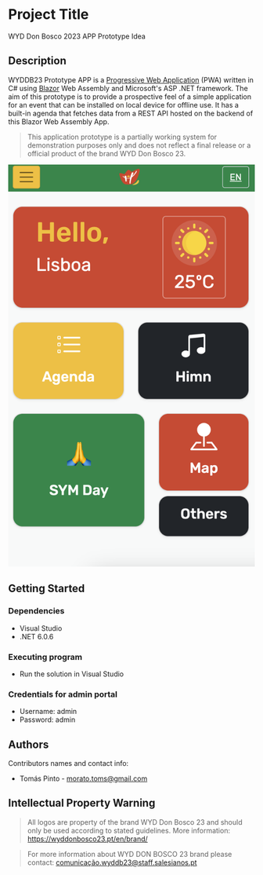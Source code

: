 
# Project Title

WYD Don Bosco 2023 APP Prototype Idea

## Description

WYDDB23 Prototype APP is a [Progressive Web Application](https://learn.microsoft.com/en-us/aspnet/core/blazor/progressive-web-app?view=aspnetcore-7.0&tabs=visual-studio) (PWA) written in C# using [Blazor](https://dotnet.microsoft.com/en-us/apps/aspnet/web-apps/blazor) Web Assembly and Microsoft's ASP .NET framework. The aim of this prototype is to provide a prospective feel of a simple application for an event that can be installed on local device for offline use. It has a built-in agenda that fetches data from a REST API hosted on the backend of this Blazor Web Assembly App.

> This application prototype is a partially working system for demonstration purposes only and does not reflect a final release or a official product of the brand WYD Don Bosco 23. 


![Screenshot](https://github.com/tomas-ribeiro-pinto/wyddb23_prototype/blob/main/Screenshot.png)

## Getting Started

### Dependencies

* Visual Studio
* .NET 6.0.6

### Executing program

* Run the solution in Visual Studio

### Credentials for admin portal

- Username: admin
- Password: admin

## Authors

Contributors names and contact info:

* Tomás Pinto - morato.toms@gmail.com

## Intellectual Property Warning

> All logos are property of the brand WYD Don Bosco 23 and should only be used according to stated guidelines. More information: https://wyddonbosco23.pt/en/brand/

> For more information about WYD DON BOSCO 23 brand please contact: [comunicação.wyddb23@staff.salesianos.pt](mailto:comunicacao.wyddb23@staff.salesianos.pt)

